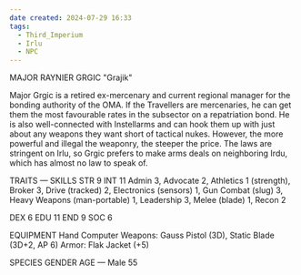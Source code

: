 ```yaml
---
date created: 2024-07-29 16:33
tags:
  - Third_Imperium
  - Irlu
  - NPC
---
```

MAJOR RAYNIER GRGIC
"Grajik"

Major Grgic is a retired ex-mercenary and current regional manager for the bonding authority of the OMA. If the Travellers are mercenaries, he can get them the most favourable rates in the subsector on a repatriation bond. He is also well-connected with Instellarms and can hook them up with just about any weapons they want short of tactical nukes. However, the more powerful and illegal the weaponry, the steeper the price. The laws are stringent on Irlu, so Grgic prefers to make arms deals on neighboring Irdu, which has almost no law to speak of.

TRAITS — SKILLS
STR 9 INT 11 Admin 3, Advocate 2, Athletics
1 (strength), Broker 3, Drive
(tracked) 2, Electronics
(sensors) 1, Gun Combat
(slug) 3, Heavy Weapons
(man-portable) 1, Leadership
3, Melee (blade) 1, Recon 2

DEX 6 EDU 11
END 9 SOC 6

EQUIPMENT Hand Computer
Weapons: Gauss Pistol (3D), Static
Blade (3D+2, AP 6)
Armor: Flak Jacket (+5)

SPECIES GENDER AGE
— Male 55
